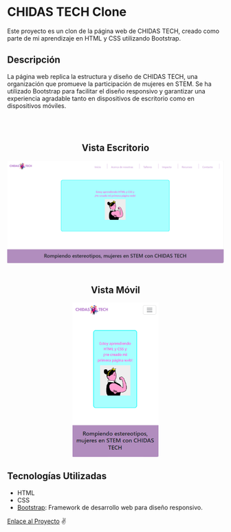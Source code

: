 # CHIDAS TECH Clone

Este proyecto es un clon de la página web de CHIDAS TECH, creado como parte de mi aprendizaje en HTML y CSS utilizando Bootstrap.

## Descripción

La página web replica la estructura y diseño de CHIDAS TECH, una organización que promueve la participación de mujeres en STEM. Se ha utilizado Bootstrap para facilitar el diseño responsivo y garantizar una experiencia agradable tanto en dispositivos de escritorio como en dispositivos móviles.

<br>
<br>
<div align="center">
  <h2>Vista Escritorio</h2>
  
</div>

![Desktop](desktop.png)
<br>
<br>



<div align="center">
  <h2>Vista Móvil</h2>
  <img src="mobile.png" alt="Vista Móvil" width="200" />
</div>


## Tecnologías Utilizadas

- HTML
- CSS
- [Bootstrap](https://getbootstrap.com/): Framework de desarrollo web para diseño responsivo.


[Enlace al Proyecto](https://proyecto2-chidas.vercel.app/) ✌️

  

